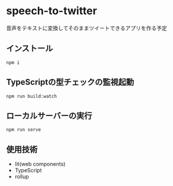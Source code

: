 # speech-to-twitter
音声をテキストに変換してそのままツイートできるアプリを作る予定

## インストール

```
npm i
```

## TypeScriptの型チェックの監視起動
```
npm run build:watch
```

## ローカルサーバーの実行

```
npm run serve
```

## 使用技術
- lit(web components)
- TypeScript
- rollup